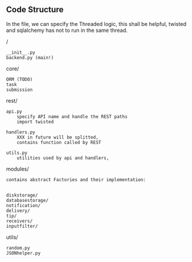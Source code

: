 ## Code Structure

In the file, we can specify the Threaded logic, this shall be helpful, twisted and
sqlalchemy has not to run in the same thread.

/

    __init__.py
    backend.py (main!)

core/

    ORM (TODO)
    task
    submission

rest/

    api.py
        specify API name and handle the REST paths
        import twisted

    handlers.py
        XXX in future will be splitted,
        contains function called by REST

    utils.py
        utilities used by api and handlers,

modules/

    contains abstract Factories and their implementation:


    diskstorage/
    databasestorage/
    notification/
    delivery/
    tip/
    receivers/
    inputfilter/


utils/

    random.py
    JSONhelper.py
